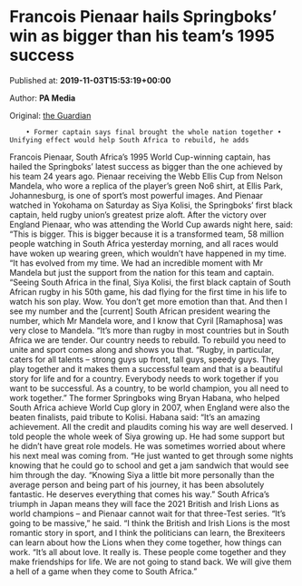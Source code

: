 
# Francois Pienaar hails Springboks’ win as bigger than his team’s 1995 success

Published at: **2019-11-03T15:53:19+00:00**

Author: **PA Media**

Original: [the Guardian](https://www.theguardian.com/sport/2019/nov/03/south-africa-francois-pienaar-rugby-world-cup)


        • Former captain says final brought the whole nation together • Unifying effect would help South Africa to rebuild, he adds
      
Francois Pienaar, South Africa’s 1995 World Cup-winning captain, has hailed the Springboks’ latest success as bigger than the one achieved by his team 24 years ago.
Pienaar receiving the Webb Ellis Cup from Nelson Mandela, who wore a replica of the player’s green No6 shirt, at Ellis Park, Johannesburg, is one of sport’s most powerful images. And Pienaar watched in Yokohama on Saturday as Siya Kolisi, the Springboks’ first black captain, held rugby union’s greatest prize aloft.
After the victory over England Pienaar, who was attending the World Cup awards night here, said: “This is bigger. This is bigger because it is a transformed team, 58 million people watching in South Africa yesterday morning, and all races would have woken up wearing green, which wouldn’t have happened in my time.
“It has evolved from my time. We had an incredible moment with Mr Mandela but just the support from the nation for this team and captain.
“Seeing South Africa in the final, Siya Kolisi, the first black captain of South African rugby in his 50th game, his dad flying for the first time in his life to watch his son play. Wow. You don’t get more emotion than that. And then I see my number and the [current] South African president wearing the number, which Mr Mandela wore, and I know that Cyril [Ramaphosa] was very close to Mandela.
“It’s more than rugby in most countries but in South Africa we are tender. Our country needs to rebuild. To rebuild you need to unite and sport comes along and shows you that.
“Rugby, in particular, caters for all talents – strong guys up front, tall guys, speedy guys. They play together and it makes them a successful team and that is a beautiful story for life and for a country. Everybody needs to work together if you want to be successful. As a country, to be world champion, you all need to work together.”
The former Springboks wing Bryan Habana, who helped South Africa achieve World Cup glory in 2007, when England were also the beaten finalists, paid tribute to Kolisi.
Habana said: “It’s an amazing achievement. All the credit and plaudits coming his way are well deserved. I told people the whole week of Siya growing up. He had some support but he didn’t have great role models. He was sometimes worried about where his next meal was coming from.
“He just wanted to get through some nights knowing that he could go to school and get a jam sandwich that would see him through the day.
“Knowing Siya a little bit more personally than the average person and being part of his journey, it has been absolutely fantastic. He deserves everything that comes his way.”
South Africa’s triumph in Japan means they will face the 2021 British and Irish Lions as world champions – and Pienaar cannot wait for that three-Test series.
“It’s going to be massive,” he said. “I think the British and Irish Lions is the most romantic story in sport, and I think the politicians can learn, the Brexiteers can learn about how the Lions when they come together, how things can work.
“It’s all about love. It really is. These people come together and they make friendships for life. We are not going to stand back. We will give them a hell of a game when they come to South Africa.”
